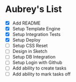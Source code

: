 # Aubrey's List

- [x] Add README
- [x] Setup Template Engine
- [x] Setup Integration Tests
- [x] Setup Deploy
- [ ] Setup CSS Reset
- [ ] Design in Sketch
- [ ] Setup DB Integration
- [ ] Setup Login with Github
- [ ] Add ability to create tasks
- [ ] Add ability to mark tasks off